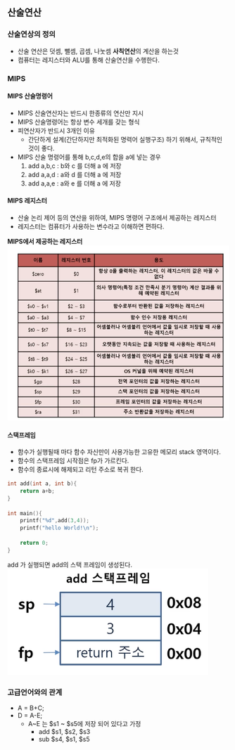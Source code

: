 ## 산술연산

### 산술연상의 정의

* 산술 연산은 덧셈, 뺄셈, 곱셈, 나눗셈 **사칙연산**의 계산을 하는것
* 컴퓨터는 레지스터와 ALU를 통해 산술연산을 수행한다.

### MIPS

#### MIPS 산술명령어

* MIPS 산술연산자는 반드시 한종류의 연산만 지시
* MIPS 산술명령어는 항상 변수 세개를 갖는 형식
* 피연산자가 반드시 3개인 이유
    * 간단하게 설계(간단하지만 최적화된 명력어 실행구조) 하기 위해서, 규칙적인 것이 좋다.
* MIPS 산술 명령어를 통해 b,c,d,e의 합을 a에 넣는 경우
    1. add a,b,c : b와 c 를 더해 a 에 저장
    2. add a,a,d : a와 d 를 더해 a 에 저장
    3. add a,a,e : a와 e 를 더해 a 에 저장

#### MIPS 레지스터 

* 산술 논리 제어 등의 연산을 위하여, MIPS 명령어 구조에서 제공하는 레지스터
* 레지스터는 컴퓨터가 사용하는 변수라고 이해하면 편하다.

**MIPS에서 제공하는 레지스터**
![MIPS에서 제공하는 레지스터](img/9-1.png)

#### 스택프레임

* 함수가 실행될때 마다 함수 자신만이 사용가능한 고유한 메모리 stack 영역이다.
* 함수의 스택프레임 시작점은 fp가 가르킨다.
* 함수의 종료시에 해제되고 리턴 주소로 복귀 한다.

~~~ c
int add(int a, int b){
    return a+b;
}

int main(){
    printf("%d",add(3,4));
    printf("hello World!\n");

    return 0;
}
~~~
add 가 실행되면 add의 스택 프레임이 생성된다. 
![스텍프레임 예시](img/9-2.png)

### 고급언어와의 관계

* A = B+C;
* D = A-E;
    * A~E 는 $s1 ~ $s5에 저장 되어 있다고 가정
        * add $s1, $s2, $s3
        * sub $s4, $s1, $s5
